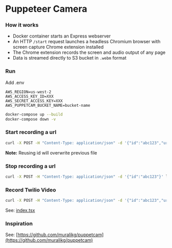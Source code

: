 # Puppeteer Camera

### How it works

- Docker container starts an Express webserver
- An HTTP `/start` request launches a headless Chromium browser with screen capture Chrome extension installed
- The Chrome extension records the screen and audio output of any page
- Data is streamed directly to S3 bucket in `.webm` format

### Run 

Add .env

```
AWS_REGION=us-west-2
AWS_ACCESS_KEY_ID=XXX
AWS_SECRET_ACCESS_KEY=XXX
AWS_PUPPETCAM_BUCKET_NAME=bucket-name
```

```sh
docker-compose up --build
docker-compose down -v
```

### Start recording a url

```sh
curl -X POST -H "Content-Type: application/json" -d '{"id":"abc123","url":"https://www.animaker.com"}' localhost:3333/start
```

**Note:** Reusing id will overwrite previous file

### Stop recording a url

```sh
curl -X POST -H "Content-Type: application/json" -d '{"id":"abc123"}' localhost:3333/stop
```

### Record Twilio Video

```sh
curl -X POST -H "Content-Type: application/json" -d '{"id":"abc123","url":"http://localhost:3333/?roomName=XXX&twilioToken=XXX"}' localhost:3333/start
```

See: [index.tsx](https://github.com/ted-piotrowski/puppeteer-camera/blob/main/src/public/index.tsx)

### Inspiration

See: [https://github.com/muralikg/puppetcam](https://github.com/muralikg/puppetcam)

